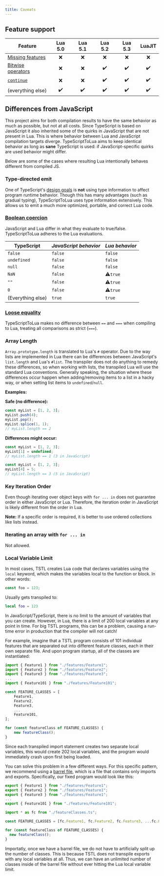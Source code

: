 ```yaml
---
title: Caveats
---
```


## Feature support

| Feature             | Lua 5.0 | Lua 5.1 | Lua 5.2 | Lua 5.3 | LuaJIT |
| ------------------- | :-----: | :-----: | :-----: | :-----: | :----: |
| [Missing features]  |   ❌    |   ❌    |   ❌    |   ❌    |   ❌   |
| [Bitwise operators] |   ❌    |   ❌    |   ✔️    |   ✔️    |   ✔️   |
| [`continue`]        |   ❌    |   ❌    |   ✔️    |   ✔️    |   ✔️   |
| (everything else)   |   ✔️    |   ✔️    |   ✔️    |   ✔️    |   ✔️   |

[missing features]: https://github.com/TypeScriptToLua/TypeScriptToLua/issues?q=is%3Aissue+is%3Aopen+sort%3Aupdated-desc+label%3A%22missing+feature%22
[bitwise operators]: https://developer.mozilla.org/en-US/docs/Web/JavaScript/Reference/Operators/Bitwise_Operators
[`continue`]: https://developer.mozilla.org/en-US/docs/Web/JavaScript/Reference/Statements/continue

## Differences from JavaScript

This project aims for both compilation results to have the same behavior as much as possible, but not at all costs. Since TypeScript is based on JavaScript it also inherited some of the quirks in JavaScript that are not present in Lua. This is where behavior between Lua and JavaScript compilation targets diverge. TypeScriptToLua aims to keep identical behavior as long as **sane** TypeScript is used: if JavaScript-specific quirks are used behavior might differ.

Below are some of the cases where resulting Lua intentionally behaves different from compiled JS.

### Type-directed emit

One of TypeScript's [design goals](https://github.com/microsoft/TypeScript/wiki/TypeScript-Design-Goals) is **not** using type information to affect program runtime behavior. Though this has many advantages (such as gradual typing), TypeScriptToLua uses type information extensively. This allows us to emit a much more optimized, portable, and correct Lua code.

### [Boolean coercion](https://developer.mozilla.org/en-US/docs/Glossary/Falsy)

JavaScript and Lua differ in what they evaluate to true/false. TypeScriptToLua adheres to the Lua evaluations.

| TypeScript        | _JavaScript behavior_ | _Lua behavior_ |
| ----------------- | --------------------- | -------------- |
| `false`           | `false`               | `false`        |
| `undefined`       | `false`               | `false`        |
| `null`            | `false`               | `false`        |
| `NaN`             | `false`               | ⚠️`true`       |
| `""`              | `false`               | ⚠️`true`       |
| `0`               | `false`               | ⚠️`true`       |
| (Everything else) | `true`                | `true`         |

### [Loose equality](https://developer.mozilla.org/en-US/docs/Web/JavaScript/Equality_comparisons_and_sameness#Loose_equality_using)

TypeScriptToLua makes no difference between `==` and `===` when compiling to Lua, treating all comparisons as strict (`===`).

### Array Length

`Array.prototype.length` is translated to Lua's `#` operator. Due to the way lists are implemented in Lua there can be differences between JavaScript's `list.length` and Lua's `#list`. The transpiler does not do anything to remedy these differences, so when working with lists, the transpiled Lua will use the standard Lua conventions. Generally speaking, the situation where these differences occur happen when adding/removing items to a list in a hacky way, or when setting list items to `undefined`/`null`.

**Examples:**

**Safe (no difference):**

```ts
const myList = [1, 2, 3];
myList.push(4);
myList.pop();
myList.splice(1, 1);
// myList.length == 2
```

**Differences might occur:**

```ts
const myList = [1, 2, 3];
myList[1] = undefined;
// myList.length == 1 (3 in JavaScript)
```

```ts
const myList = [1, 2, 3];
myList[4] = 5;
// myList.length == 3 (5 in JavaScript)
```

### Key Iteration Order

Even though iterating over object keys with `for ... in` does not guarantee order in either JavaScript or Lua. Therefore, the iteration order in JavaScript is likely different from the order in Lua.

**Note:** If a specific order is required, it is better to use ordered collections like lists instead.

### Iterating an array with `for ... in`

Not allowed.

### Local Variable Limit

In most cases, TSTL creates Lua code that declares variables using the `local` keyword, which makes the variables local to the function or block. In other words:

```ts
const foo = 123;
```

Usually gets transpiled to:

```lua
local foo = 123
```

In JavaScript/TypeScript, there is no limit to the amount of variables that you can create. However, in Lua, there is a limit of 200 local variables at any point in time. For big TSTL programs, this can be a problem, causing a run-time error in production that the compiler will not catch!

For example, imagine that a TSTL program consists of 101 individual features that are separated out into different feature classes, each in their own separate file. And upon program startup, all of the classes are instantiated:

```ts title=main.ts
import { Feature1 } from "./features/Feature1";
import { Feature2 } from "./features/Feature2";
import { Feature3 } from "./features/Feature3";
...
import { Feature101 } from "./features/Feature101";

const FEATURE_CLASSES = [
    Feature1,
    Feature2,
    Feature3,
    ...
    Feature101,
];

for (const featureClass of FEATURE_CLASSES) {
    new featureClass();
}
```

Since each transpiled import statement creates two separate local variables, this would create 202 local variables, and the program would immediately crash upon first being loaded.

You can solve this problem in a few different ways. For this specific pattern, we recommend using a [barrel file](https://basarat.gitbook.io/typescript/main-1/barrel), which is a file that contains only imports and exports. Specifically, our fixed program would look like this:

```ts title=featureClasses.ts
export { Feature1 } from "./features/Feature1";
export { Feature2 } from "./features/Feature1";
export { Feature3 } from "./features/Feature1";
...
export { Feature101 } from "./features/Feature101";
```

```ts title=main.ts
import * as fc from "./featureClasses.ts";

const FEATURE_CLASSES = [fc.Feature1, fc.Feature2, fc.Feature3, ...fc.Feature101];

for (const featureClass of FEATURE_CLASSES) {
  new featureClass();
}
```

Importatly, once we have a barrel file, we do not have to artificially split up the number of classes. This is because TSTL does not transpile exports with any local variables at all. Thus, we can have an unlimited number of classes inside of the barrel file without ever hitting the Lua local variable limit.

